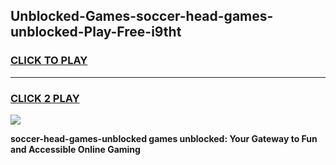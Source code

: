 
## Unblocked-Games-soccer-head-games-unblocked-Play-Free-i9tht
<h3>
<a href="https://premium76.site?title=soccer-head-games-unblocked&ref=12A">CLICK TO PLAY</a></h3>
<hr>

<h3>
<a href="https://premium76.site?title=soccer-head-games-unblocked&ref=12A">CLICK 2 PLAY</a>
  
</h3>

<a href="https://premium76.site?title=soccer-head-games-unblocked&ref=12A"><img src="https://clearcache.store/games.png"></a>


**soccer-head-games-unblocked games unblocked: Your Gateway to Fun and Accessible Online Gaming**
